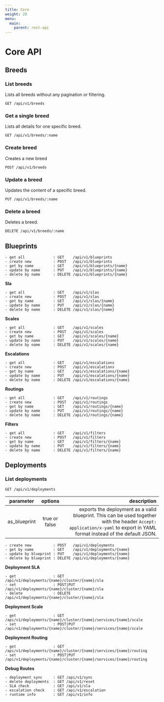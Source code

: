 ```yaml
---
title: Core
weight: 20
menu:
  main:
    parent: rest-api
---
```

# Core API

## Breeds

### List breeds

Lists all breeds without any pagination or filtering.

    GET /api/v1/breeds


### Get a single breed

Lists all details for one specific breed.

    GET /api/v1/breeds/:name

### Create breed

Creates a new breed

    POST /api/v1/breeds

### Update a breed

Updates the content of a specific breed.

    PUT /api/v1/breeds/:name

### Delete a breed

Deletes a breed.        

    DELETE /api/v1/breeds/:name
    
## Blueprints

```
- get all             : GET    /api/v1/blueprints
- create new          : POST   /api/v1/blueprints
- get by name         : GET    /api/v1/blueprints/{name}
- update by name      : PUT    /api/v1/blueprints/{name}
- delete by name      : DELETE /api/v1/blueprints/{name}
```
**Sla**
```
- get all             : GET    /api/v1/slas
- create new          : POST   /api/v1/slas
- get by name         : GET    /api/v1/slas/{name}
- update by name      : PUT    /api/v1/slas/{name}
- delete by name      : DELETE /api/v1/slas/{name}
```
**Scales**
```
- get all             : GET    /api/v1/scales
- create new          : POST   /api/v1/scales
- get by name         : GET    /api/v1/scales/{name}
- update by name      : PUT    /api/v1/scales/{name}
- delete by name      : DELETE /api/v1/scales/{name}
```
**Escalations**
```
- get all             : GET    /api/v1/escalations
- create new          : POST   /api/v1/escalations
- get by name         : GET    /api/v1/escalations/{name}
- update by name      : PUT    /api/v1/escalations/{name}
- delete by name      : DELETE /api/v1/escalations/{name}
```
**Routings**
```
- get all             : GET    /api/v1/routings
- create new          : POST   /api/v1/routings
- get by name         : GET    /api/v1/routings/{name}
- update by name      : PUT    /api/v1/routings/{name}
- delete by name      : DELETE /api/v1/routings/{name}
```
**Filters**
```
- get all             : GET    /api/v1/filters
- create new          : POST   /api/v1/filters
- get by name         : GET    /api/v1/filters/{name}
- update by name      : PUT    /api/v1/filters/{name}
- delete by name      : DELETE /api/v1/filters/{name}
```
## Deployments

### List deployments

```
GET /api/v1/deployments
```

| parameter     | options           | description      |
| ------------- |:-----------------:| ----------------:|
| as_blueprint  | true or false     | exports the deployment as a valid blueprint. This can be used together with the header `Accept: application/x-yaml` to export in YAML format instead of the default JSON. |


```
- create new          : POST   /api/v1/deployments
- get by name         : GET    /api/v1/deployments/{name}
- update by blueprint : PUT    /api/v1/deployments/{name}
- delete by blueprint : DELETE /api/v1/deployments/{name}
```
**Deployment SLA**
```
- get                 : GET      /api/v1/deployments/{name}/cluster/{name}/sla
- set                 : POST|PUT /api/v1/deployments/{name}/cluster/{name}/sla
- delete              : DELETE   /api/v1/deployments/{name}/cluster/{name}/sla
```
**Deployment Scale**
```
- get                 : GET      /api/v1/deployments/{name}/cluster/{name}/services/{name}/scale
- set                 : POST|PUT /api/v1/deployments/{name}/cluster/{name}/services/{name}/scale
```
**Deployment Routing**
```
- get                 : GET      /api/v1/deployments/{name}/cluster/{name}/services/{name}/routing
- set                 : POST|PUT /api/v1/deployments/{name}/cluster/{name}/services/{name}/routing
```

**Debug Routes**
```
- deployment sync     : GET /api/v1/sync
- delete deployments  : GET /api/v1/reset
- SLA check           : GET /api/v1/sla
- escalation check    : GET /api/v1/escalation
- runtime info        : GET /api/v1/info
```